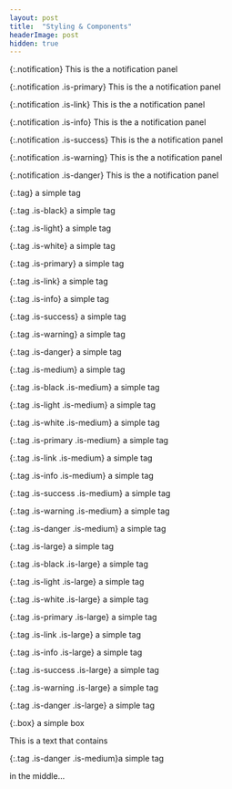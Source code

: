 ```yaml
---
layout: post
title:  "Styling & Components"
headerImage: post
hidden: true
---
```


{:.notification}
This is the a notification panel

{:.notification .is-primary}
This is the a notification panel

{:.notification .is-link}
This is the a notification panel

{:.notification .is-info}
This is the a notification panel

{:.notification .is-success}
This is the a notification panel

{:.notification .is-warning}
This is the a notification panel

{:.notification .is-danger}
This is the a notification panel

{:.tag}
a simple tag

{:.tag .is-black}
a simple tag

{:.tag .is-light}
a simple tag

{:.tag .is-white}
a simple tag

{:.tag .is-primary}
a simple tag

{:.tag .is-link}
a simple tag

{:.tag .is-info}
a simple tag

{:.tag .is-success}
a simple tag

{:.tag .is-warning}
a simple tag

{:.tag .is-danger}
a simple tag

{:.tag .is-medium}
a simple tag

{:.tag .is-black .is-medium}
a simple tag

{:.tag .is-light .is-medium}
a simple tag

{:.tag .is-white .is-medium}
a simple tag

{:.tag .is-primary .is-medium}
a simple tag

{:.tag .is-link .is-medium}
a simple tag

{:.tag .is-info .is-medium}
a simple tag

{:.tag .is-success .is-medium}
a simple tag

{:.tag .is-warning .is-medium}
a simple tag

{:.tag .is-danger .is-medium}
a simple tag

{:.tag .is-large}
a simple tag

{:.tag .is-black .is-large}
a simple tag

{:.tag .is-light .is-large}
a simple tag

{:.tag .is-white .is-large}
a simple tag

{:.tag .is-primary .is-large}
a simple tag

{:.tag .is-link .is-large}
a simple tag

{:.tag .is-info .is-large}
a simple tag

{:.tag .is-success .is-large}
a simple tag

{:.tag .is-warning .is-large}
a simple tag

{:.tag .is-danger .is-large}
a simple tag

{:.box}
a simple box

This is a text that contains 

{:.tag .is-danger .is-medium}a simple tag

in the middle...